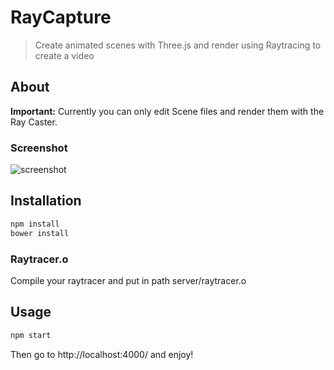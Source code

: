 # RayCapture

> Create animated scenes with Three.js and render using Raytracing to create a video

## About

**Important:** Currently you can only edit Scene files and render them with the Ray Caster.

### Screenshot

![screenshot](https://cloud.githubusercontent.com/assets/1885333/5732852/ee703cfa-9b6f-11e4-9499-1d64716d499c.png)

## Installation

```bash
npm install
bower install
```

### Raytracer.o

Compile your raytracer and put in path server/raytracer.o

## Usage

```bash
npm start
```

Then go to http://localhost:4000/ and enjoy!
